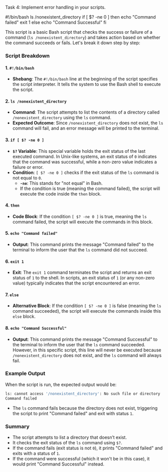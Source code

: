 Task 4: Implement error handling in your scripts. 

#!/bin/bash
ls /nonexistent_directory
if [ $? -ne 0 ]
then
  echo "Command failed"
  exit 1
else
  echo "Command Successful"
fi

This script is a basic Bash script that checks the success or failure of a command (`ls /nonexistent_directory`) and takes action based on whether the command succeeds or fails. Let's break it down step by step:

### Script Breakdown

#### 1. `#!/bin/bash`
- **Shebang**: The `#!/bin/bash` line at the beginning of the script specifies the script interpreter. It tells the system to use the Bash shell to execute the script.

#### 2. `ls /nonexistent_directory`
- **Command**: The script attempts to list the contents of a directory called `/nonexistent_directory` using the `ls` command.
- **Expected Outcome**: Since `/nonexistent_directory` does not exist, the `ls` command will fail, and an error message will be printed to the terminal.

#### 3. `if [ $? -ne 0 ]`
- **`$?` Variable**: This special variable holds the exit status of the last executed command. In Unix-like systems, an exit status of `0` indicates that the command was successful, while a non-zero value indicates a failure or error.
- **Condition**: `[ $? -ne 0 ]` checks if the exit status of the `ls` command is not equal to `0`.
  - **`-ne`**: This stands for "not equal" in Bash.
  - If the condition is true (meaning the command failed), the script will execute the code inside the `then` block.

#### 4. `then`
- **Code Block**: If the condition `[ $? -ne 0 ]` is true, meaning the `ls` command failed, the script will execute the commands in this block.

#### 5. `echo "Command failed"`
- **Output**: This command prints the message "Command failed" to the terminal to inform the user that the `ls` command did not succeed.

#### 6. `exit 1`
- **Exit**: The `exit 1` command terminates the script and returns an exit status of `1` to the shell. In scripts, an exit status of `1` (or any non-zero value) typically indicates that the script encountered an error.

#### 7. `else`
- **Alternative Block**: If the condition `[ $? -ne 0 ]` is false (meaning the `ls` command succeeded), the script will execute the commands inside this `else` block.

#### 8. `echo "Command Successful"`
- **Output**: This command prints the message "Command Successful" to the terminal to inform the user that the `ls` command succeeded. However, in this specific script, this line will never be executed because `/nonexistent_directory` does not exist, and the `ls` command will always fail.

### Example Output
When the script is run, the expected output would be:
```bash
ls: cannot access '/nonexistent_directory': No such file or directory
Command failed
```
- The `ls` command fails because the directory does not exist, triggering the script to print "Command failed" and exit with status `1`.

### Summary
- The script attempts to list a directory that doesn’t exist.
- It checks the exit status of the `ls` command using `$?`.
- If the command fails (exit status is not `0`), it prints "Command failed" and exits with a status of `1`.
- If the command were successful (which it won't be in this case), it would print "Command Successful" instead.